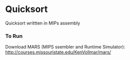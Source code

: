# Quicksort
Quicksort writtten in MIPs assembly

### To Run
Download MARS (MIPS ssembler and Runtime Simulator): http://courses.missouristate.edu/KenVollmar/mars/